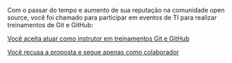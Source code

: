 Com o passar do tempo e aumento de sua reputação na comunidade open source, você foi chamado para 
participar em eventos de TI para realizar treinamentos de Git e GitHub:

[Você aceita atuar como instrutor em treinamentos Git e GitHub](instrutor/instrutor.md)

[Você recusa a proposta e segue apenas como colaborador](colaborador/colaborador.md)
